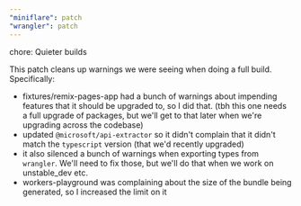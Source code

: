 ```yaml
---
"miniflare": patch
"wrangler": patch
---
```


chore: Quieter builds

This patch cleans up warnings we were seeing when doing a full build. Specifically:

- fixtures/remix-pages-app had a bunch of warnings about impending features that it should be upgraded to, so I did that. (tbh this one needs a full upgrade of packages, but we'll get to that later when we're upgrading across the codebase)
- updated `@microsoft/api-extractor` so it didn't complain that it didn't match the `typescript` version (that we'd recently upgraded)
- it also silenced a bunch of warnings when exporting types from `wrangler`. We'll need to fix those, but we'll do that when we work on unstable_dev etc.
- workers-playground was complaining about the size of the bundle being generated, so I increased the limit on it
